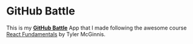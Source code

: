 # GitHub Battle

This is my **[GitHub Battle](http://battle-gh.surge.sh/)** App that I made following the awesome course [React Fundamentals](https://reacttraining.com/online/react-fundamentals) by Tyler McGinnis.
